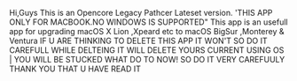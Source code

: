 Hi,Guys
This is an Opencore Legacy Pathcer Lateset version.
'THIS APP ONLY FOR MACBOOK.NO WINDOWS IS SUPPORTED"
This app is an usefull app for upgrading macOS X Lion ,Xpeard etc to macOS BigSur ,Monterey & Ventura
IF U ARE THINKING TO DELETE THIS APP IT WON'T
SO DO IT CAREFULL WHILE DELTEING
IT WILL DELETE YOURS CURRENT USING OS | YOU WILL BE STUCKED WHAT DO TO NOW!
SO DO IT VERY CAREFUULY
THANK YOU THAT U HAVE READ IT 
